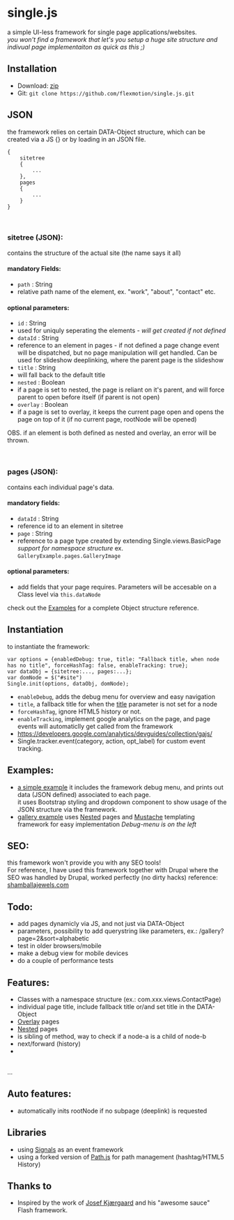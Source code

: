 single.js
=========================

a simple UI-less framework for single page applications/websites.<br>
<i>you won't find a framework that let's you setup a huge site structure and indivual page implementaiton as quick as this ;)</i>

## Installation

* Download: [zip](https://github.com/flexmotion/single.js/zipball/master)
* Git: `git clone https://github.com/flexmotion/single.js.git`

## JSON
the framework relies on certain DATA-Object structure, which can be created via a JS {} or by loading in an JSON file.

    {
    	sitetree
    	{
    		...
    	},
    	pages
    	{
    		...
    	}
    }

<br>

### sitetree (JSON):
contains the structure of the actual site (the name says it all)

#### mandatory Fields:
* `path` : String
 * relative path name of the element, ex. "work", "about", "contact" etc.

#### optional parameters:
* `id` : String
 * used for uniquly seperating the elements - <i>will get created if not defined</i>
* `dataId` : String
 * reference to an element in pages - if not defined a page change event will be dispatched, but no page manipulation will get handled. Can be used for slideshow deeplinking, where the parent page is the slideshow
* `title` : String
 * will fall back to the default title
* `nested` : Boolean
 * if a page is set to nested, the page is reliant on it's parent, and will force parent to open before itself (if parent is not open)
* `overlay` : Boolean
 * if a page is set to overlay, it keeps the current page open and opens the page on top of it (if no current page, rootNode will be opened)

OBS. if an element is both defined as nested and overlay, an error will be thrown.

<br>

### pages (JSON):
contains each individual page's data.
#### mandatory fields:
* `dataId` : String
 * reference id to an element in sitetree
* `page` : String
 * reference to a page type created by extending Single.views.BasicPage<br><i>support for namespace structure </i>ex. `GalleryExample.pages.GalleryImage`

#### optional parameters:
* add fields that your page requires. Parameters will be accesable on a Class level via `this.dataNode`

check out the [Examples](#examples) for a complete Object structure reference.

## Instantiation
to instantiate the framework:

	var options = {enabledDebug: true, title: "Fallback title, when node has no title", forceHashTag: false, enableTracking: true};
	var dataObj = {sitetree:..., pages:...};
	var domNode = $("#site")
	Single.init(options, dataObj, domNode);

* `enableDebug`, adds the debug menu for overview and easy navigation
* `title`, a fallback title for when the [title](#optional-parameters) parameter is not set for a node
* `forceHashTag`, ignore HTML5 history or not.
* `enableTracking`, implement google analytics on the page, and page events will automaticlly get called from the framework
 * https://developers.google.com/analytics/devguides/collection/gajs/
 * Single.tracker.event(category, action, opt_label) for custom event tracking.

## Examples:
* [a simple example](http://rwatgg.dk/labs/single.js/examples/simple.php) it includes the framework debug menu, and prints out data (JSON defined) associated to each page.<br>
it uses Bootstrap styling and dropdown component to show usage of the JSON structure via the framework.
* [gallery example](http://rwatgg.dk/labs/single.js/examples/gallery.php)
uses [Nested](#optional-parameters) pages and [Mustache](https://github.com/janl/mustache.js) templating framework for easy implementation
 <i>Debug-menu is on the left</i>

## SEO:
this framework won't provide you with any SEO tools!<br>
For reference, I have used this framework together with Drupal where the SEO was handled by Drupal, worked perfectly (no dirty hacks)
reference: [shamballajewels.com](http://shamballajewels.com)

## Todo:
* add pages dynamicly via JS, and not just via DATA-Object
* parameters, possibility to add querystring like parameters, ex.: /gallery?page=2&sort=alphabetic
* test in older browsers/mobile
* make a debug view for mobile devices
* do a couple of performance tests

## Features:
* Classes with a namespace structure (ex.: com.xxx.views.ContactPage)
* individual page title, include fallback title or/and set title in the DATA-Object
* [Overlay](#optional-parameters) pages
* [Nested](#optional-parameters) pages
* is sibling of method, way to check if a node-a is a child of node-b
* next/forward (history)
* 
<br>...

## Auto features:
* automatically inits rootNode if no subpage (deeplink) is requested

## Libraries
* using [Signals](http://millermedeiros.github.com/js-signals/) as an event framework
* using a forked version of [Path.js](https://github.com/mtrpcic/pathjs) for path management (hashtag/HTML5 History)

## Thanks to
- Inspired by the work of [Josef Kjærgaard](http://josefkjaergaard.com/) and his "awesome sauce" Flash framework.